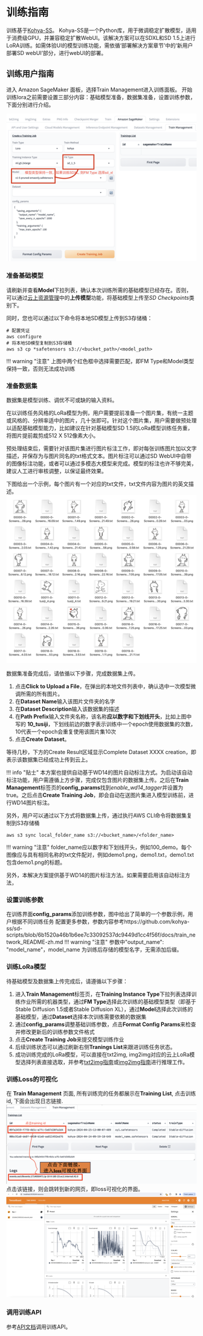# 训练指南

训练基于[Kohya-SS](https://github.com/kohya-ss/sd-scripts)。 Kohya-SS是一个Python库，用于微调稳定扩散模型，适用于消费级GPU，并兼容稳定扩散WebUI。该解决方案可以在SDXL和SD 1.5上进行LoRA训练。如需体验UI的模型训练功能，需依循‘部署解决方案章节’中的‘新用户部署SD webUI’部分，进行webUI的部署。

## 训练用户指南
进入 Amazon SageMaker 面板，选择Train Management进入训练面板。
开始训练lora之前需要设置三部分内容：基础模型准备，数据集准备，设置训练参数，下面分别进行介绍。

![Kohya Training](../images/training_model.png)

### 准备基础模型
请刷新并查看**Model**下拉列表，确认本次训练所需的基础模型已经存在。否则，可以通过[云上资源管理](./webUI/CloudAssetsManage.md)中的**上传模型**功能，将基础模型上传至*SD Checkpoints*类别下。

同时，您也可以通过以下命令将本地SD模型上传到S3存储桶：
```
# 配置凭证
aws configure
# 将本地SD模型复制到S3存储桶
aws s3 cp *safetensors s3://<bucket_path>/<model_path>
```
!!! warning "注意"
    上图中两个红色框中选择需要匹配，即FM Type和Model类型保持一致，否则无法成功训练

### 准备数据集
数据集是模型训练、调优不可或缺的输入资料。

在以训练任务风格的LoRa模型为例，用户需要提前准备一个图片集，有统一主题或风格的、分辨率适中的图片，几十张即可。针对这个图片集，用户需要做预处理以适配基础模型能力，比如建议在针对基础模型SD 1.5的LoRa模型训练任务重，将图片提前裁剪成512 X 512像素大小。

预处理结束后，需要针对该图片集进行图片标注工作，即对每张训练图片加以文字描述，并保存为与图片同名的txt格式文本。图片标注可以通过SD WebUI中自带的图像标注功能，或者可以通过多模态大模型来完成。模型的标注也许不够完美，建议人工进行审核调整，以保证最终效果。

下图给出一个示例，每个图片有一个对应的txt文件，txt文件内容为图片的英文描述。
![Kohya Training](../images/training_data.png)

数据集准备完成后，请依循以下步骤，完成数据集上传。

1. 点击**Click to Upload a File**，在弹出的本地文件列表中，确认选中一次模型微调所需的所有图片。
2. 在**Dataset Name**输入该图片文件夹的名字
3. 在**Dataset Description**输入该数据集的描述
4. 在**Path Prefix**输入文件夹名称，该名称**应以数字和下划线开头**，比如上图中写的 **10_tusiji**，下划线前边的数字表示训练中一个epoch使用数据集的次数，10代表一个epoch会重复使用该图片集10次
5. 点击**Create Dataset**。

等待几秒，下方的Create Result区域显示Complete Dataset XXXX creation，即表示该数据集已经成功上传到云上。

!!! info "贴士"
    本方案也提供自动基于WD14的图片自动标注方式。为启动该自动标注功能，用户需遵循上方步骤，完成仅包含图片的数据集上传。之后在**Train Management**标签页的**config_params**找到*enable_wd14_tagger*并设置为true。之后点击**Create Training Job**，即会自动在送图片集进入模型训练前，进行WD14图片标注。

另外，用户可以通过以下方式将数据集上传，通过执行AWS CLI命令将数据集复制到S3存储桶
```
aws s3 sync local_folder_name s3://<bucket_name>/<folder_name>
```
!!! warning "注意" 
    folder_name应以数字和下划线开头，例如100_demo。每个图像应与具有相同名称的txt文件配对，例如demo1.png，demo1.txt，demo1.txt包含demo1.png的标题。

另外，本解决方案提供基于WD14的图片标注方法。如果需要启用该自动标注方法，

### 设置训练参数
在训练界面**config_params**添加训练参数，图中给出了简单的一个参数示例，用户根据不同训练任务
配置更多参数，参数内容参考https://github.com/kohya-ss/sd-scripts/blob/6b1520a46b1b6ee7c33092537dc9449d1cc4f56f/docs/train_network_README-zh.md
!!! warning "注意"
    参数中"output_name": "model_name"，model_name 为训练后存储的模型名字，无需添加后缀。

### 训练LoRa模型

待基础模型及数据集上传完成后，请遵循以下步骤：

1. 进入**Train Management**标签页，在**Training Instance Type**下拉列表选择训练作业所需的机器类型，通过**FM Type**选择此次训练的基础模型类型（即基于Stable Diffusion 1.5或者Stable Diffusion XL），通过**Model**选择此次训练的基础模型，通过**Dataset**选择本次训练需要依赖的数据集
2. 通过**config_params**调整基础训练参数，点击**Format Config Params**来检查并修改更新后的训练参数文件格式
3. 点击**Create Training Job**来提交模型训练作业
4. 后续训练状态可以通过刷新右侧**Tranings List**来跟进训练任务状态。
5. 成功训练完成的LoRa模型，可以直接在txt2img, img2img对应的云上LoRa模型选择列表直接选取，并参考[txt2img指南](./webUI/txt2img-guide.md)或[img2img指南](./webUI/img2img-guide.md)进行推理工作。

### 训练Loss的可视化
在 **Train Management** 页面, 所有训练完的任务都展示在**Training List**, 点击训练id, 下面会出现日志链接. 
![Training List](../images/traininglist.jpg)
点击该链接，则会跳转到新的网页，即loss可视化的界面。
![Training Loss](../images/trainingloss.jpg)


### 调用训练API

参考[API文档](https://awslabs.github.io/stable-diffusion-aws-extension/zh/developer-guide/api/1.5.0/)调用训练API。
